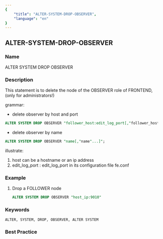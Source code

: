 ```yaml
---
{
    "title": "ALTER-SYSTEM-DROP-OBSERVER",
    "language": "en"
}
---
```


<!--
Licensed to the Apache Software Foundation (ASF) under one
or more contributor license agreements.  See the NOTICE file
distributed with this work for additional information
regarding copyright ownership.  The ASF licenses this file
to you under the Apache License, Version 2.0 (the
"License"); you may not use this file except in compliance
with the License.  You may obtain a copy of the License at

  http://www.apache.org/licenses/LICENSE-2.0

Unless required by applicable law or agreed to in writing,
software distributed under the License is distributed on an
"AS IS" BASIS, WITHOUT WARRANTIES OR CONDITIONS OF ANY
KIND, either express or implied.  See the License for the
specific language governing permissions and limitations
under the License.
-->

## ALTER-SYSTEM-DROP-OBSERVER

### Name

ALTER SYSTEM DROP OBSERVER

### Description

This statement is to delete the node of the OBSERVER role of FRONTEND, (only for administrators!)

grammar:

- delete observer by host and port

```sql
ALTER SYSTEM DROP OBSERVER "follower_host:edit_log_port[,"follower_host:edit_log_port"...]";
````

- delete observer by name

```sql
ALTER SYSTEM DROP OBSERVER "name[,"name"...]";
```

illustrate:

1. host can be a hostname or an ip address
2. edit_log_port : edit_log_port in its configuration file fe.conf

### Example

1. Drop a FOLLOWER node

    ```sql
    ALTER SYSTEM DROP OBSERVER "host_ip:9010"
    ````

### Keywords

    ALTER, SYSTEM, DROP, OBSERVER, ALTER SYSTEM

### Best Practice

